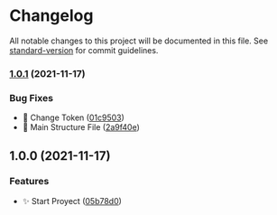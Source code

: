 # Changelog

All notable changes to this project will be documented in this file. See [standard-version](https://github.com/conventional-changelog/standard-version) for commit guidelines.

### [1.0.1](https://github.com/OnlyAlec/Discord-BcK-Server/compare/v1.0.0...v1.0.1) (2021-11-17)


### Bug Fixes

* :memo: Change Token ([01c9503](https://github.com/OnlyAlec/Discord-BcK-Server/commits/01c95033c383b7bd3d32c73ca410ace83c345f66))
* :memo: Main Structure File ([2a9f40e](https://github.com/OnlyAlec/Discord-BcK-Server/commits/2a9f40ee6403fc31d1ff938a787dcfeb9ae729e0))

## 1.0.0 (2021-11-17)


### Features

* :sparkles: Start Proyect ([05b78d0](https://github.com/OnlyAlec/Discord-BcK-Server/commits/05b78d09ca977b62a127c51707610511c2f96d36))
